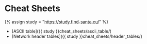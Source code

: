 # Cheat Sheets

{% assign study = "https://study.find-santa.eu/" %}


* [ASCII table]({{ study }}cheat_sheets/ascii_table/)
* [Network header tables]({{ study }}cheat_sheets/header_tables/)
